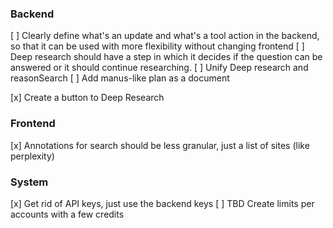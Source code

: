 ### Backend
[ ] Clearly define what's an update and what's a tool action in the backend, so that it can be used with more flexibility without changing frontend
[ ] Deep research should have a step in which it decides if the question can be answered or it should continue researching.
[ ] Unify Deep research and reasonSearch
[ ] Add manus-like plan as a document

[x] Create a button to Deep Research


### Frontend
[x] Annotations for search should be less granular, just a list of sites (like perplexity)


### System
[x] Get rid of API keys, just use the backend keys
[ ] TBD Create limits per accounts with a few credits